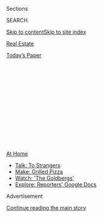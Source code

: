<div id="app">

<div>

<div>

<div>

<div class="NYTAppHideMasthead css-1q2w90k e1suatyy0">

<div class="section css-ui9rw0 e1suatyy2">

<div class="css-eph4ug er09x8g0">

<div class="css-6n7j50">

</div>

<span class="css-1dv1kvn">Sections</span>

<div class="css-10488qs">

<span class="css-1dv1kvn">SEARCH</span>

</div>

[Skip to content](#site-content)[Skip to site index](#site-index)

</div>

<div id="masthead-section-label" class="css-1wr3we4 eaxe0e00">

[Real
Estate](https://www.nytimes3xbfgragh.onion/section/realestate)

</div>

<div class="css-10698na e1huz5gh0">

</div>

</div>

<div id="masthead-bar-one" class="section hasLinks css-15hmgas e1csuq9d3">

<div class="css-uqyvli e1csuq9d0">

</div>

<div class="css-1uqjmks e1csuq9d1">

</div>

<div class="css-9e9ivx">

[](https://myaccount.nytimes3xbfgragh.onion/auth/login?response_type=cookie&client_id=vi)

</div>

<div class="css-1bvtpon e1csuq9d2">

[Today’s
Paper](https://www.nytimes3xbfgragh.onion/section/todayspaper)

</div>

</div>

</div>

</div>

<div data-aria-hidden="false">

<div id="site-content" data-role="main">

<div>

<div class="css-1aor85t" style="opacity:0.000000001;z-index:-1;visibility:hidden">

<div class="css-1hqnpie">

<div class="css-epjblv">

<span class="css-17xtcya">[Real
Estate](/section/realestate)</span><span class="css-x15j1o">|</span><span class="css-fwqvlz">The
Challenge: Finding a Roommate During a
Pandemic</span>

</div>

<div class="css-k008qs">

<div class="css-1iwv8en">

<span class="css-18z7m18"></span>

<div>

</div>

</div>

<span class="css-1n6z4y">https://nyti.ms/2DqJkzh</span>

<div class="css-1705lsu">

<div class="css-4xjgmj">

<div class="css-4skfbu" data-role="toolbar" data-aria-label="Social Media Share buttons, Save button, and Comments Panel with current comment count" data-testid="share-tools">

  - 
  - 
  - 
  - 
    
    <div class="css-6n7j50">
    
    </div>

  - 

</div>

</div>

</div>

</div>

</div>

</div>

<div id="NYT_TOP_BANNER_REGION" class="css-13pd83m">

<div>

<div id="maps-athome-menu" class="section interactive-content interactive-size-medium css-1edisqu">

<div class="css-17ih8de interactive-body">

<div class="at-home-nav__innerContainer">

<div class="at-home-nav__title">

[At
Home](https://www.nytimes3xbfgragh.onion/spotlight/at-home?action=click&pgtype=Article&state=default&region=TOP_BANNER&context=at_home_menu)

</div>

  - [Talk: To
    Strangers](https://www.nytimes3xbfgragh.onion/2020/08/03/well/family/the-benefits-of-talking-to-strangers.html?action=click&pgtype=Article&state=default&region=TOP_BANNER&context=at_home_menu)
  - [Make: Grilled
    Pizza](https://www.nytimes3xbfgragh.onion/2020/08/01/at-home/coronavirus-make-pizza-on-a-grill.html?action=click&pgtype=Article&state=default&region=TOP_BANNER&context=at_home_menu)
  - [Watch: 'The
    Goldbergs'](https://www.nytimes3xbfgragh.onion/2020/07/31/arts/television/goldbergs-abc-stream.html?action=click&pgtype=Article&state=default&region=TOP_BANNER&context=at_home_menu)
  - [Explore: Reporters' Google
    Docs](https://www.nytimes3xbfgragh.onion/interactive/2020/at-home/even-more-reporters-editors-diaries-lists-recommendations.html?action=click&pgtype=Article&state=default&region=TOP_BANNER&context=at_home_menu)

</div>

</div>

</div>

</div>

</div>

<div id="top-wrapper" class="css-1sy8kpn">

<div id="top-slug" class="css-l9onyx">

Advertisement

</div>

[Continue reading the main
story](#after-top)

<div class="ad top-wrapper" style="text-align:center;height:100%;display:block;min-height:250px">

<div id="top" class="place-ad" data-position="top" data-size-key="top">

</div>

</div>

<div id="after-top">

</div>

</div>

<div>

<div id="sponsor-wrapper" class="css-1hyfx7x">

<div id="sponsor-slug" class="css-19vbshk">

Supported by

</div>

[Continue reading the main
story](#after-sponsor)

<div id="sponsor" class="ad sponsor-wrapper" style="text-align:center;height:100%;display:block">

</div>

<div id="after-sponsor">

</div>

</div>

<div class="css-186x18t">

renters

</div>

<div class="css-1vkm6nb ehdk2mb0">

# The Challenge: Finding a Roommate During a Pandemic

</div>

With social distancing required, two new roommates discovered, it’s a
little like marrying someone before you meet.

<div class="css-79elbk" data-testid="photoviewer-wrapper">

<div class="css-z3e15g" data-testid="photoviewer-wrapper-hidden">

</div>

<div class="css-1a48zt4 ehw59r15" data-testid="photoviewer-children">

![<span class="css-16f3y1r e13ogyst0" data-aria-hidden="true">Michael
Daly and Elizabeth Merritt, who both needed to find roommates this
spring, met on the Facebook group Gypsy Housing and decided to rent a
two-bedroom in Bushwick, Brooklyn,
together.</span><span class="css-cnj6d5 e1z0qqy90" itemprop="copyrightHolder"><span class="css-1ly73wi e1tej78p0">Credit...</span><span><span>Katherine
Marks for The New York
Times</span></span></span>](https://static01.graylady3jvrrxbe.onion/images/2020/08/03/realestate/03renters1/merlin_175089951_ad28cb14-0ee4-44c8-82eb-944ad75dd910-articleLarge.jpg?quality=75&auto=webp&disable=upscale)

</div>

</div>

<div class="css-18e8msd">

<div class="css-vp77d3 epjyd6m0">

<div class="css-hus3qt ey68jwv0" data-aria-hidden="true">

[![Kim
Velsey](https://static01.graylady3jvrrxbe.onion/images/2018/06/14/multimedia/author-kim-velsey/author-kim-velsey-thumbLarge.png
"Kim Velsey")](https://www.nytimes3xbfgragh.onion/by/kim-velsey)

</div>

<div class="css-1baulvz">

By [<span class="css-1baulvz last-byline" itemprop="name">Kim
Velsey</span>](https://www.nytimes3xbfgragh.onion/by/kim-velsey)

</div>

</div>

  - Aug. 3,
    2020

  - 
    
    <div class="css-4xjgmj">
    
    <div class="css-d8bdto" data-role="toolbar" data-aria-label="Social Media Share buttons, Save button, and Comments Panel with current comment count" data-testid="share-tools">
    
      - 
      - 
      - 
      - 
        
        <div class="css-6n7j50">
        
        </div>
    
      - 
    
    </div>
    
    </div>

</div>

</div>

<div class="section meteredContent css-1r7ky0e" name="articleBody" itemprop="articleBody">

<div class="css-1fanzo5 StoryBodyCompanionColumn">

<div class="css-53u6y8">

Most people spent the spring trying to stay as far away from strangers
as possible. But for renters like Elizabeth Merritt and Michael Daly,
who needed to find roommates in the midst of the pandemic, moving in
with someone they had never met was part of the reality of living in New
York, global health crisis or not.

At any other time, an in-person meetup would be standard before agreeing
to become roommates. And under normal circumstances, two busy
professionals sharing an apartment might cross paths only on evenings
and weekends. But the pandemic meant they would be spending most of
their waking hours in the same space.

“It is a little like marrying someone before you meet,” said Ms.
Merritt, 26, who met Mr. Daly, 25, on the Facebook group Gypsy Housing
in late March and moved into a Bushwick, Brooklyn, two-bedroom with him
in late June. “You’re sharing a toilet and depending on them to pay
rent.”

</div>

</div>

<div class="css-1fanzo5 StoryBodyCompanionColumn">

<div class="css-53u6y8">

Ms. Merritt had been living in a Bedford-Stuyvesant one-bedroom that
cost $1,950 a month. Her lease ended in May, and while a pandemic wasn’t
an ideal time to move, she had planned to stay in the one-bedroom only
for a year, a time-limited splurge after a stint living with five
roommates, two cats and a dog.

</div>

</div>

<div class="css-79elbk" data-testid="photoviewer-wrapper">

<div class="css-z3e15g" data-testid="photoviewer-wrapper-hidden">

</div>

<div class="css-1a48zt4 ehw59r15" data-testid="photoviewer-children">

![<span class="css-16f3y1r e13ogyst0" data-aria-hidden="true">The
mezzanine, which is above the living room and kitchen area, provides
some additional living space, although the ceiling is low. The apartment
was originally listed as a three-bedroom, which kept it from coming up
in the roommates’ search
results.</span><span class="css-cnj6d5 e1z0qqy90" itemprop="copyrightHolder"><span class="css-1ly73wi e1tej78p0">Credit...</span><span>Katherine
Marks for The New York
Times</span></span>](https://static01.graylady3jvrrxbe.onion/images/2020/08/03/realestate/03renters2/merlin_175089993_f94796c4-1166-44a9-840b-a5feb517dff8-articleLarge.jpg?quality=75&auto=webp&disable=upscale)

</div>

</div>

<div class="css-1fanzo5 StoryBodyCompanionColumn">

<div class="css-53u6y8">

“I thought it would be nice to try living alone, but I couldn’t really
afford it,” said Ms. Merritt, who sells technical textiles for a company
in the garment district. She had managed to cover the cost, but money
had been uncomfortably tight, and the prospect of a raise seemed remote,
given the pandemic. She had also turned 26, which meant that she had
been booted off her parents’ health insurance plan and had to buy into
the company plan, which tacked a few hundred dollars onto her monthly
expenses.

As for Mr. Daly, a public relations associate who moved to New York in
October, he had hoped to stay in the three-bedroom Bushwick sublet where
he had been living for a few months. But then he learned that both
roommates were planning to move out when the lease expired at the end of
June.

-----

$2,500 | Bushwick

## Elizabeth Merritt, 26, and Michael Daly, 25

**Occupations:** Ms. Merritt works in sales for a technical textiles
manufacturer; Mr. Daly is an associate at public relations firm.  
**The sofa:** Mr. Daly’s sofa wouldn’t fit up the stairs, so they bought
a smaller one online, but even that was a tight fit. “It had to go very
close to the oven,” Ms. Merritt said, pointing out the somewhat strange
juxtaposition. “But that’s just a New York thing.”  
**Their neighborhood:** “If and when we can entertain, it will be
great,” Ms. Merritt said. “We’re in this wedge where the J, Z and M
meet. We’re really close to Mood Ring, Birdy’s, Happyfun Hideaway.
Should things resume, we’ll be
ready.”

</div>

</div>

<div class="css-1fanzo5 StoryBodyCompanionColumn">

<div class="css-53u6y8">

-----

</div>

</div>

<div class="css-79elbk" data-testid="photoviewer-wrapper">

<div class="css-z3e15g" data-testid="photoviewer-wrapper-hidden">

</div>

<div class="css-1a48zt4 ehw59r15" data-testid="photoviewer-children">

<div class="css-1xdhyk6 erfvjey0">

<span class="css-1ly73wi e1tej78p0">Image</span>

<div class="css-zjzyr8">

<div data-testid="lazyimage-container" style="height:257.77777777777777px">

</div>

</div>

</div>

<span class="css-16f3y1r e13ogyst0" data-aria-hidden="true">Mr. Daly and
Ms. Merritt liked that the bedrooms were on opposite sides of the
apartment, maximizing privacy. “It’s kind of like we have our own
wings,” Ms. Merritt
said.</span><span class="css-cnj6d5 e1z0qqy90" itemprop="copyrightHolder"><span class="css-1ly73wi e1tej78p0">Credit...</span><span>Katherine
Marks for The New York Times</span></span>

</div>

</div>

<div class="css-1fanzo5 StoryBodyCompanionColumn">

<div class="css-53u6y8">

At first, Mr. Daly thought he would apply for his apartment with two new
roommates. A friend wanted one of the rooms, and after Zooming with Ms.
Merritt — they also started following one another on social media — they
decided that she would be a good fit for the third room. But then the
friend, who had been worried about signing a lease given the economic
uncertainty, decided to play it safe and moved back in with his parents.

After several weeks of trying to find a third roommate on Gypsy Housing
— the odds were not in their favor, they noted, as people were
flooding the site with sublets and lease takeovers — Ms. Merritt and Mr.
Daly decided it would be easier to look for a two-bedroom.

They agreed on a budget — $2,500 or less — and a neighborhood: Bushwick,
by the JMZ train line, which worked for their commutes, if they ever
went back to the office. Ms. Merritt’s landlord also agreed to extend
her lease by a month so that she and Mr. Daly could look for a July 1
move-in.

The pair met in person for the first time in May, when they went to look
at an apartment. Mr. Daly said he wasn’t worried that they would clash
in person. “We’d spent so much time talking together at that point,” he
said.

“And we were both wearing masks, so I felt like we were both taking
coronavirus seriously,” Ms. Merritt said.

</div>

</div>

<div class="css-1fanzo5 StoryBodyCompanionColumn">

<div class="css-53u6y8">

They were also relieved to find they were aligned in their apartment
tastes: After touring the space, they agreed that it was serviceable,
but nothing special.

The broker mentioned that he had another apartment nearby, a
$2,500-a-month two-bedroom with a lofted mezzanine that had come back on
the market after the landlord discovered the would-be tenants hadn’t
been paying rent at their previous apartment. As it was somewhat
dubiously listed as a three-bedroom, it had never come up in their
searches.

They took to the space immediately.

“We liked that it had high ceilings and more character. If we
entertained, we felt like we’d be a little bit more proud of this
apartment,” Ms. Merritt said. “And our bedrooms could not be farther
apart — it’s kind of like we have our own wings.”

“We didn’t want to share a wall,” Mr. Daly said. And Ms. Merritt
recalled that she once “had one roommate that I could hear breathe, just
breathe. That freaked me out, having no feeling of privacy.”

The only real downside was that the landlord wanted a June 20 move-in
and wouldn’t budge, which meant paying double rent for 10 days. That,
and the bedrooms had no closets: Instead, there were small, wall-mounted
open wardrobes — a few rows of shelving with a rack below to hang
clothing on. (Mr. Daly likes the feature; Ms. Merritt prefers garment
racks.)

They decided to go for it anyway. The mezzanine over the living room,
laundry in the building and the shared backyard helped tip the scales.

So far, things have gone fairly well, with a few minor glitches. The
movers couldn’t fit Mr. Daly’s sofa up the building stairs, so he had to
sell it in a hurry, as it was stuck in the lobby. The roommates ordered
a new one from Overstock, but it took a while to arrive, so they spent
most of the last month in their rooms, as common-space seating options
were limited to the metal bar stools.

</div>

</div>

<div class="css-1fanzo5 StoryBodyCompanionColumn">

<div class="css-53u6y8">

But even now that the new sofa has arrived, they find that they spend
most of the day working in their rooms.

“We don’t really get in each other’s way,” Ms. Merritt said. “And we are
home 100 percent of the time, but neither of us cooks much.”

“I eat a lot of soup. I’m not in the kitchen a lot on weekdays,” Mr.
Daly said.

“I like soup, too. Cereal, oatmeal, maybe a salad, and we both eat a lot
of chips,” Ms. Merritt said. “Mostly grab-and-go stuff, even though
we’re always here.”

As for the housewarming, it will have to wait. “I do fantasize, but I’m
not sure when it will happen,” Ms. Merritt said.

At least there’s time. “I want to be here for two years, at least,” she
said.

</div>

</div>

<div style="max-width:100%;margin:0 auto">

<div class="css-17dprlf" data-id="100000005951812" data-slug="renters-promo" style="max-width:1080px">

</div>

</div>

<div class="css-1fanzo5 StoryBodyCompanionColumn">

<div class="css-53u6y8">

For weekly email updates on residential real estate news, [sign up
here](http://www.nytimes3xbfgragh.onion/newsletters/realestate/). Follow
us on Twitter: [@nytrealestate](https://twitter.com/nytrealestate).

</div>

</div>

</div>

<div>

</div>

<div>

</div>

<div>

</div>

<div>

<div id="bottom-wrapper" class="css-1ede5it">

<div id="bottom-slug" class="css-l9onyx">

Advertisement

</div>

[Continue reading the main
story](#after-bottom)

<div id="bottom" class="ad bottom-wrapper" style="text-align:center;height:100%;display:block;min-height:90px">

</div>

<div id="after-bottom">

</div>

</div>

</div>

</div>

</div>

## Site Index

<div>

</div>

## Site Information Navigation

  - [© <span>2020</span> <span>The New York Times
    Company</span>](https://help.nytimes3xbfgragh.onion/hc/en-us/articles/115014792127-Copyright-notice)

<!-- end list -->

  - [NYTCo](https://www.nytco.com/)
  - [Contact
    Us](https://help.nytimes3xbfgragh.onion/hc/en-us/articles/115015385887-Contact-Us)
  - [Work with us](https://www.nytco.com/careers/)
  - [Advertise](https://nytmediakit.com/)
  - [T Brand Studio](http://www.tbrandstudio.com/)
  - [Your Ad
    Choices](https://www.nytimes3xbfgragh.onion/privacy/cookie-policy#how-do-i-manage-trackers)
  - [Privacy](https://www.nytimes3xbfgragh.onion/privacy)
  - [Terms of
    Service](https://help.nytimes3xbfgragh.onion/hc/en-us/articles/115014893428-Terms-of-service)
  - [Terms of
    Sale](https://help.nytimes3xbfgragh.onion/hc/en-us/articles/115014893968-Terms-of-sale)
  - [Site
    Map](https://spiderbites.nytimes3xbfgragh.onion)
  - [Help](https://help.nytimes3xbfgragh.onion/hc/en-us)
  - [Subscriptions](https://www.nytimes3xbfgragh.onion/subscription?campaignId=37WXW)

</div>

</div>

</div>

</div>
